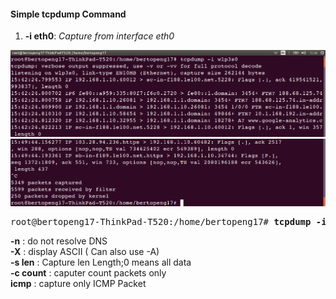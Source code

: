 
#### Simple tcpdump Command

1.  <b>-i eth0</b>: <i>Capture from interface eth0</i><br>

  ![alt tag](https://github.com/Telmat2015/TCPdump/blob/master/image/Screenshot%20from%202016-09-26%2015-46-22.png)
  ![alt tag](https://github.com/Telmat2015/TCPdump/blob/master/image/Screenshot%20from%202016-09-26%2015-50-08.png)



<pre>
root@bertopeng17-ThinkPad-T520:/home/bertopeng17# <b>tcpdump -i wlp3s0</b>
</pre>

<b>-n</b>           : do not resolve DNS<br>
<b>-X</b>           : display ASCII ( Can also use -A)<br>
<b>-s len</b>       : Capture len Length;0 means all data<br>
<b>-c count</b>     : caputer count packets only<br>
<b>icmp</b>         : capture only ICMP Packet<br>
